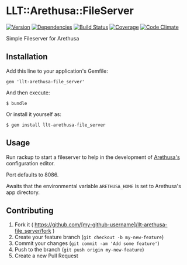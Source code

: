 # LLT::Arethusa::FileServer

[![Version](http://allthebadges.io/latin-language-toolkit/llt-arethusa-file_server/badge_fury.png)](http://allthebadges.io/latin-language-toolkit/llt-arethusa-file_server/badge_fury)
[![Dependencies](http://allthebadges.io/latin-language-toolkit/llt-arethusa-file_server/gemnasium.png)](http://allthebadges.io/latin-language-toolkit/llt-arethusa-file_server/gemnasium)
[![Build Status](http://allthebadges.io/latin-language-toolkit/llt-arethusa-file_server/travis.png)](http://allthebadges.io/latin-language-toolkit/llt-arethusa-file_server/travis)
[![Coverage](http://allthebadges.io/latin-language-toolkit/llt-arethusa-file_server/coveralls.png)](http://allthebadges.io/latin-language-toolkit/llt-arethusa-file_server/coveralls)
[![Code Climate](http://allthebadges.io/latin-language-toolkit/llt-arethusa-file_server/code_climate.png)](http://allthebadges.io/latin-language-toolkit/llt-arethusa-file_server/code_climate)

Simple Fileserver for Arethusa

## Installation

Add this line to your application's Gemfile:

    gem 'llt-arethusa-file_server'

And then execute:

    $ bundle

Or install it yourself as:

    $ gem install llt-arethusa-file_server

## Usage

Run rackup to start a fileserver to help in the development of 
[Arethusa's](http://github.com/latin-language-toolkit/llt-annotation_environment) configuration editor.

Port defaults to 8086.

Awaits that the environmental variable `ARETHUSA_HOME` is set to
Arethusa's app directory.

## Contributing

1. Fork it ( https://github.com/[my-github-username]/llt-arethusa-file_server/fork )
2. Create your feature branch (`git checkout -b my-new-feature`)
3. Commit your changes (`git commit -am 'Add some feature'`)
4. Push to the branch (`git push origin my-new-feature`)
5. Create a new Pull Request
